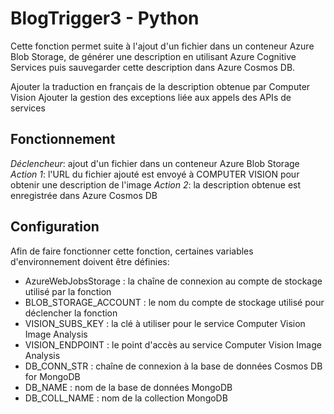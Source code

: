 # BlogTrigger3 - Python

Cette fonction permet suite à l'ajout d'un fichier dans un conteneur Azure Blob Storage, de générer une description 
en utilisant Azure Cognitive Services puis sauvegarder cette description dans Azure Cosmos DB.

<Todo> Ajouter la traduction en français de la description obtenue par Computer Vision
<Todo> Ajouter la gestion des exceptions liée aux appels des APIs de services

## Fonctionnement

*Déclencheur*: ajout d'un fichier dans un conteneur Azure Blob Storage
*Action 1*: l'URL du fichier ajouté est envoyé à COMPUTER VISION pour obtenir une description de l'image
*Action 2*: la description obtenue est enregistrée dans Azure Cosmos DB

## Configuration

Afin de faire fonctionner cette fonction, certaines variables d'environnement doivent être définies:
- AzureWebJobsStorage : la chaîne de connexion au compte de stockage utilisé par la fonction
- BLOB_STORAGE_ACCOUNT : le nom du compte de stockage utilisé pour déclencher la fonction
- VISION_SUBS_KEY : la clé à utiliser pour le service Computer Vision Image Analysis
- VISION_ENDPOINT : le point d'accès au service Computer Vision Image Analysis
- DB_CONN_STR : chaîne de connexion à la base de données Cosmos DB for MongoDB
- DB_NAME : nom de la base de données MongoDB
- DB_COLL_NAME : nom de la collection MongoDB



